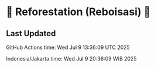 
# 🌳 Reforestation (Reboisasi) 🌲

## Last Updated

GitHub Actions time: Wed Jul  9 13:36:09 UTC 2025

Indonesia/Jakarta time: Wed Jul  9 20:36:09 WIB 2025
